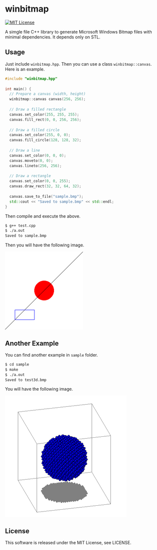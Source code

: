 # winbitmap

[![MIT License](http://img.shields.io/badge/license-MIT-blue.svg?style=flat)](LICENSE)

A simgle file C++ library to generate Microsoft Windows Bitmap files with minimal dependencies. It depends only on STL.

## Usage

Just include `winbitmap.hpp`. Then you can use a class `winbitmap::canvas`. Here is an example.

```cpp
#include "winbitmap.hpp"

int main() {
  // Prepare a canvas (width, height)
  winbitmap::canvas canvas(256, 256);

  // Draw a filled rectangle
  canvas.set_color(255, 255, 255);
  canvas.fill_rect(0, 0, 256, 256);

  // Draw a filled circle
  canvas.set_color(255, 0, 0);
  canvas.fill_circle(128, 128, 32);

  // Draw a line
  canvas.set_color(0, 0, 0);
  canvas.moveto(0, 0);
  canvas.lineto(256, 256);

  // Draw a rectangle
  canvas.set_color(0, 0, 255);
  canvas.draw_rect(32, 32, 64, 32);

  canvas.save_to_file("sample.bmp");
  std::cout << "Saved to sample.bmp" << std::endl;
}
```

Then compile and execute the above.

```sh
$ g++ test.cpp
$ ./a.out
Saved to sample.bmp
```

Then you will have the following image.

![fig/test.png](fig/test.png)

## Another Example

You can find another example in `sample` folder.

```sh
$ cd sample
$ make
$ ./a.out
Saved to test3d.bmp
```

You will have the following image.

![fig/test3d.png](fig/test3d.png)

## License

This software is released under the MIT License, see LICENSE.